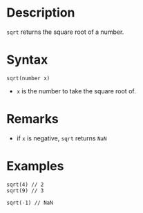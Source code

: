 # Description

`sqrt` returns the square root of a number.

# Syntax

```step
sqrt(number x)
```

- `x` is the number to take the square root of.

# Remarks

- if `x` is negative, `sqrt` returns `NaN`

# Examples

```step
sqrt(4) // 2
sqrt(9) // 3

sqrt(-1) // NaN
```
